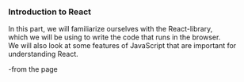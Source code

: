 ### Introduction to React

In this part, we will familiarize ourselves with the React-library,\
 which we will be using to write the code that runs in the browser.\
 We will also look at some features of JavaScript that are important for understanding React.

-from the page